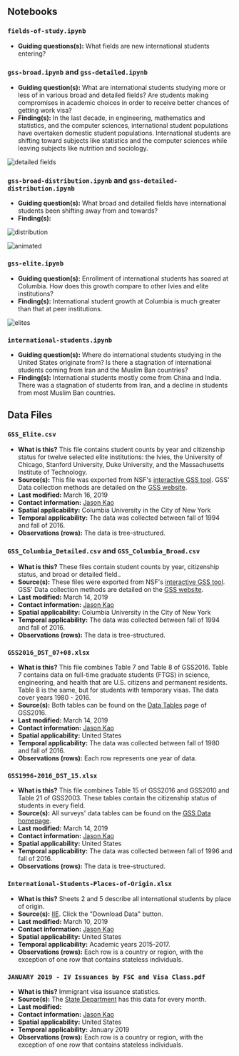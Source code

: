 ## Notebooks

### `fields-of-study.ipynb`

* **Guiding questions(s):** What fields are new international students entering?

### `gss-broad.ipynb` and `gss-detailed.ipynb`

* **Guiding question(s):** What are international students studying more or less of in various broad and detailed fields? Are students making compromises in academic choices in order to receive better chances of getting work visa?
* **Finding(s):** In the last decade, in engineering, mathematics and statistics, and the computer sciences, international student populations have overtaken domestic student populations. International students are shifting toward subjects like statistics and the computer sciences while leaving subjects like nutrition and sociology.

![detailed fields](https://raw.githubusercontent.com/spec-journalism/international-students/master/notebooks/selected_detailed_fields.png)

### `gss-broad-distribution.ipynb` and  `gss-detailed-distribution.ipynb`

* **Guiding question(s):** What broad and detailed fields have international students been shifting away from and towards?
* **Finding(s):**

![distribution](https://raw.githubusercontent.com/spec-journalism/international-students/master/notebooks/stacked_broads.png)

![animated](https://raw.githubusercontent.com/spec-journalism/international-students/master/notebooks/animated-broad-distribution.gif)

### `gss-elite.ipynb`

* **Guiding question(s):** Enrollment of international students has soared at Columbia. How does this growth compare to other Ivies and elite institutions?
* **Finding(s):** International student growth at Columbia is much greater than that at peer institutions.

![elites](https://raw.githubusercontent.com/spec-journalism/international-students/master/notebooks/elites.png)

### `international-students.ipynb`

* **Guiding question(s):** Where do international students studying in the United States originate from? Is there a stagnation of international students coming from Iran and the Muslim Ban countries?
* **Finding(s):** International students mostly come from China and India. There was a stagnation of students from Iran, and a decline in students from most Muslim Ban countries.

## Data Files

### `GSS_Elite.csv`

* **What is this?** This file contains student counts by year and citizenship status for twelve selected elite institutions: the Ivies, the University of Chicago, Stanford University, Duke University, and the Massachusetts Institute of Technology.
* **Source(s):** This file was exported from NSF's [interactive GSS tool](https://ncsesdata.nsf.gov/ids/gss). GSS' Data collection methods are detailed on the [GSS website](https://nsf.gov/statistics/srvygradpostdoc/#sd&tools&micro&profiles&tabs-1).
* **Last modified:** March 16, 2019
* **Contact information:** [Jason Kao](mailto:jason.kao@columbiaspectator.com)
* **Spatial applicability:** Columbia University in the City of New York
* **Temporal applicability:** The data was collected between fall of 1994 and fall of 2016.
* **Observations (rows):** The data is tree-structured.

### `GSS_Columbia_Detailed.csv` and `GSS_Columbia_Broad.csv`

* **What is this?** These files contain student counts by year, citizenship status, and broad or detailed field..
* **Source(s):** These files were exported from NSF's [interactive GSS tool](https://ncsesdata.nsf.gov/ids/gss). GSS' Data collection methods are detailed on the [GSS website](https://nsf.gov/statistics/srvygradpostdoc/#sd&tools&micro&profiles&tabs-1).
* **Last modified:** March 14, 2019
* **Contact information:** [Jason Kao](mailto:jason.kao@columbiaspectator.com)
* **Spatial applicability:** Columbia University in the City of New York
* **Temporal applicability:** The data was collected between fall of 1994 and fall of 2016.
* **Observations (rows):** The data is tree-structured.

### `GSS2016_DST_07+08.xlsx`

* **What is this?** This file combines Table 7 and Table 8 of GSS2016. Table 7 contains data on full-time graduate students (FTGS) in science, engineering, and health that are U.S. citizens and permanent residents. Table 8 is the same, but for students with temporary visas. The data cover years 1980 - 2016.
* **Source(s):** Both tables can be found on the [Data Tables](https://ncsesdata.nsf.gov/gradpostdoc/2016/) page of GSS2016.
* **Last modified:** March 14, 2019
* **Contact information:** [Jason Kao](mailto:jason.kao@columbiaspectator.com)
* **Spatial applicability:** United States
* **Temporal applicability:** The data was collected between fall of 1980 and fall of 2016.
* **Observations (rows):** Each row represents one year of data.

### `GSS1996-2016_DST_15.xlsx`

* **What is this?** This file combines Table 15 of GSS2016 and GSS2010 and Table 21 of GSS2003. These tables contain the citizenship status of students in every field.
* **Source(s):** All surveys' data tables can be found on the [GSS Data homepage](https://nsf.gov/statistics/srvygradpostdoc/#sd&tools&micro&profiles&tabs-2).
* **Last modified:** March 14, 2019
* **Contact information:** [Jason Kao](mailto:jason.kao@columbiaspectator.com)
* **Spatial applicability:** United States
* **Temporal applicability:** The data was collected between fall of 1996 and fall of 2016.
* **Observations (rows):** The data is tree-structured.

### `International-Students-Places-of-Origin.xlsx`

* **What is this?** Sheets 2 and 5 describe all international students by place of origin.
* **Source(s):** [IIE](https://www.iie.org/Research-and-Insights/Open-Doors/Data/International-Students/Places-of-Origin). Click the "Download Data" button.
* **Last modified:** March 10, 2019
* **Contact information:** [Jason Kao](mailto:jason.kao@columbiaspectator.com)
* **Spatial applicability:** United States
* **Temporal applicability:** Academic years 2015-2017.
* **Observations (rows):** Each row is a country or region, with the exception of one row that contains stateless individuals.

### `JANUARY 2019 - IV Issuances by FSC and Visa Class.pdf`

* **What is this?** Immigrant visa issuance statistics.
* **Source(s):** The [State Department](https://travel.state.gov/content/travel/en/legal/visa-law0/visa-statistics/immigrant-visa-statistics/monthly-immigrant-visa-issuances.html) has this data for every month.
* **Last modified:**
* **Contact information:** [Jason Kao](mailto:jason.kao@columbiaspectator.com)
* **Spatial applicability:** United States
* **Temporal applicability:** January 2019
* **Observations (rows):** Each row is a country or region, with the exception of one row that contains stateless individuals.
